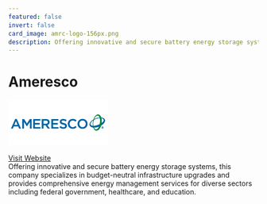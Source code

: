 ```yaml
---
featured: false
invert: false
card_image: amrc-logo-156px.png
description: Offering innovative and secure battery energy storage systems, this company specializes in budget-neutral infrastructure upgrades and provides comprehensive energy management services for diverse sectors including federal government, healthcare, and education.
---
```


# Ameresco
<img src="amrc-logo-156px.png" alt="Logo" style="max-width: 200px; height: auto;">

<a href="https://www.ameresco.com/batteries-and-energy-storage/">Visit Website</a>  
Offering innovative and secure battery energy storage systems, this company specializes in budget-neutral infrastructure upgrades and provides comprehensive energy management services for diverse sectors including federal government, healthcare, and education.

